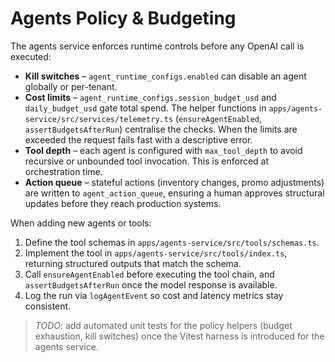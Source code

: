 # Agents Policy & Budgeting

The agents service enforces runtime controls before any OpenAI call is executed:

- **Kill switches** – `agent_runtime_configs.enabled` can disable an agent globally or per-tenant.
- **Cost limits** – `agent_runtime_configs.session_budget_usd` and `daily_budget_usd` gate total spend. The helper functions in `apps/agents-service/src/services/telemetry.ts` (`ensureAgentEnabled`, `assertBudgetsAfterRun`) centralise the checks. When the limits are exceeded the request fails fast with a descriptive error.
- **Tool depth** – each agent is configured with `max_tool_depth` to avoid recursive or unbounded tool invocation. This is enforced at orchestration time.
- **Action queue** – stateful actions (inventory changes, promo adjustments) are written to `agent_action_queue`, ensuring a human approves structural updates before they reach production systems.

When adding new agents or tools:

1. Define the tool schemas in `apps/agents-service/src/tools/schemas.ts`.
2. Implement the tool in `apps/agents-service/src/tools/index.ts`, returning structured outputs that match the schema.
3. Call `ensureAgentEnabled` before executing the tool chain, and `assertBudgetsAfterRun` once the model response is available.
4. Log the run via `logAgentEvent` so cost and latency metrics stay consistent.

> _TODO_: add automated unit tests for the policy helpers (budget exhaustion, kill switches) once the Vitest harness is introduced for the agents service.
